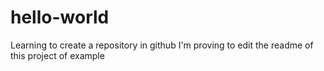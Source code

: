 # hello-world
Learning to create a repository in github
I'm proving to edit the readme of this project of example
